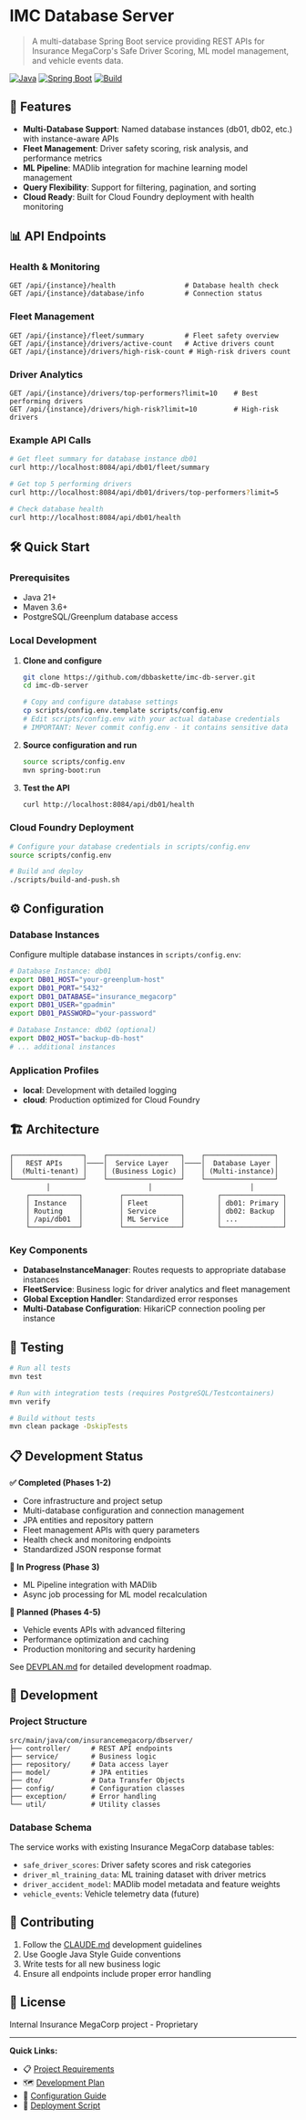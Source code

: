 # IMC Database Server

> A multi-database Spring Boot service providing REST APIs for Insurance MegaCorp's Safe Driver Scoring, ML model management, and vehicle events data.

[![Java](https://img.shields.io/badge/Java-21-blue.svg)](https://openjdk.org/projects/jdk/21/)
[![Spring Boot](https://img.shields.io/badge/Spring%20Boot-3.3.3-green.svg)](https://spring.io/projects/spring-boot)
[![Build](https://img.shields.io/badge/Build-Maven-orange.svg)](https://maven.apache.org/)

## 🚀 Features

- **Multi-Database Support**: Named database instances (db01, db02, etc.) with instance-aware APIs
- **Fleet Management**: Driver safety scoring, risk analysis, and performance metrics
- **ML Pipeline**: MADlib integration for machine learning model management
- **Query Flexibility**: Support for filtering, pagination, and sorting
- **Cloud Ready**: Built for Cloud Foundry deployment with health monitoring

## 📊 API Endpoints

### Health & Monitoring
```http
GET /api/{instance}/health                 # Database health check
GET /api/{instance}/database/info          # Connection status
```

### Fleet Management
```http
GET /api/{instance}/fleet/summary          # Fleet safety overview
GET /api/{instance}/drivers/active-count   # Active drivers count
GET /api/{instance}/drivers/high-risk-count # High-risk drivers count
```

### Driver Analytics
```http
GET /api/{instance}/drivers/top-performers?limit=10    # Best performing drivers
GET /api/{instance}/drivers/high-risk?limit=10         # High-risk drivers
```

### Example API Calls
```bash
# Get fleet summary for database instance db01
curl http://localhost:8084/api/db01/fleet/summary

# Get top 5 performing drivers
curl http://localhost:8084/api/db01/drivers/top-performers?limit=5

# Check database health
curl http://localhost:8084/api/db01/health
```

## 🛠️ Quick Start

### Prerequisites
- Java 21+
- Maven 3.6+
- PostgreSQL/Greenplum database access

### Local Development

1. **Clone and configure**
   ```bash
   git clone https://github.com/dbbaskette/imc-db-server.git
   cd imc-db-server
   
   # Copy and configure database settings
   cp scripts/config.env.template scripts/config.env
   # Edit scripts/config.env with your actual database credentials
   # IMPORTANT: Never commit config.env - it contains sensitive data
   ```

2. **Source configuration and run**
   ```bash
   source scripts/config.env
   mvn spring-boot:run
   ```

3. **Test the API**
   ```bash
   curl http://localhost:8084/api/db01/health
   ```

### Cloud Foundry Deployment

```bash
# Configure your database credentials in scripts/config.env
source scripts/config.env

# Build and deploy
./scripts/build-and-push.sh
```

## ⚙️ Configuration

### Database Instances
Configure multiple database instances in `scripts/config.env`:

```bash
# Database Instance: db01
export DB01_HOST="your-greenplum-host"
export DB01_PORT="5432"
export DB01_DATABASE="insurance_megacorp"
export DB01_USER="gpadmin"
export DB01_PASSWORD="your-password"

# Database Instance: db02 (optional)
export DB02_HOST="backup-db-host"
# ... additional instances
```

### Application Profiles
- **local**: Development with detailed logging
- **cloud**: Production optimized for Cloud Foundry

## 🏗️ Architecture

```
┌─────────────────┐    ┌──────────────────┐    ┌─────────────────┐
│   REST APIs     │────│  Service Layer   │────│  Database Layer │
│  (Multi-tenant) │    │ (Business Logic) │    │ (Multi-instance)│
└─────────────────┘    └──────────────────┘    └─────────────────┘
         │                        │                        │
    ┌────────────┐         ┌──────────────┐        ┌───────────────┐
    │ Instance   │         │ Fleet        │        │ db01: Primary │
    │ Routing    │         │ Service      │        │ db02: Backup  │
    │ /api/db01  │         │ ML Service   │        │ ...           │
    └────────────┘         └──────────────┘        └───────────────┘
```

### Key Components
- **DatabaseInstanceManager**: Routes requests to appropriate database instances
- **FleetService**: Business logic for driver analytics and fleet management
- **Global Exception Handler**: Standardized error responses
- **Multi-Database Configuration**: HikariCP connection pooling per instance

## 🧪 Testing

```bash
# Run all tests
mvn test

# Run with integration tests (requires PostgreSQL/Testcontainers)
mvn verify

# Build without tests
mvn clean package -DskipTests
```

## 📋 Development Status

**✅ Completed (Phases 1-2)**
- Core infrastructure and project setup
- Multi-database configuration and connection management
- JPA entities and repository pattern
- Fleet management APIs with query parameters
- Health check and monitoring endpoints
- Standardized JSON response format

**🔄 In Progress (Phase 3)**
- ML Pipeline integration with MADlib
- Async job processing for ML model recalculation

**📅 Planned (Phases 4-5)**
- Vehicle events APIs with advanced filtering
- Performance optimization and caching
- Production monitoring and security hardening

See [DEVPLAN.md](DEVPLAN.md) for detailed development roadmap.

## 🔧 Development

### Project Structure
```
src/main/java/com/insurancemegacorp/dbserver/
├── controller/     # REST API endpoints
├── service/        # Business logic
├── repository/     # Data access layer
├── model/          # JPA entities
├── dto/            # Data Transfer Objects
├── config/         # Configuration classes
├── exception/      # Error handling
└── util/           # Utility classes
```

### Database Schema
The service works with existing Insurance MegaCorp database tables:
- `safe_driver_scores`: Driver safety scores and risk categories
- `driver_ml_training_data`: ML training dataset with driver metrics
- `driver_accident_model`: MADlib model metadata and feature weights
- `vehicle_events`: Vehicle telemetry data (future)

## 📝 Contributing

1. Follow the [CLAUDE.md](CLAUDE.md) development guidelines
2. Use Google Java Style Guide conventions
3. Write tests for all new business logic
4. Ensure all endpoints include proper error handling

## 📜 License

Internal Insurance MegaCorp project - Proprietary

---

**Quick Links:**
- 📋 [Project Requirements](PROJECT.md)
- 🗺️ [Development Plan](DEVPLAN.md)
- 🔧 [Configuration Guide](scripts/config.env.template)
- 🚀 [Deployment Script](scripts/build-and-push.sh)